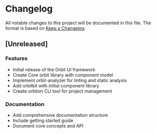 # Changelog

All notable changes to this project will be documented in this file.
The format is based on [Keep a Changelog](https://keepachangelog.com/en/1.0.0/).

## [Unreleased]

### Features
- Initial release of the Orbit UI framework
- Create Core orbit library with component model
- Implement orbit-analyzer for linting and static analysis
- Add orbitkit with initial component library
- Create orbiton CLI tool for project management

### Documentation
- Add comprehensive documentation structure
- Include getting started guide
- Document core concepts and API
